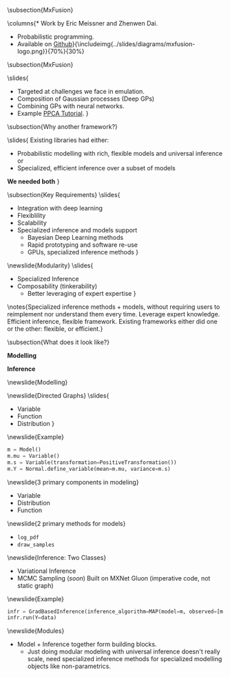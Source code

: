 \subsection{MxFusion}

\columns{* Work by Eric Meissner and Zhenwen Dai.
* Probabilistic programming.
* Available on [Github](https://github.com/amzn/mxfusion)}{\includeimg{../slides/diagrams/mxfusion-logo.png}}{70%}{30%}

\subsection{MxFusion}

\slides{
* Targeted at challenges we face in emulation. 
* Composition of Gaussian processes (Deep GPs)
* Combining GPs with neural networks.
* Example [PPCA Tutorial](https://github.com/amzn/MXFusion/blob/master/examples/notebooks/ppca_tutorial.ipynb).
}

\subsection{Why another framework?}

\slides{
Existing libraries had either:
* Probabilistic modelling with rich, flexible models and universal inference or
* Specialized, efficient inference over a subset of models

**We needed both**
}

\subsection{Key Requirements}
\slides{
* Integration with deep learning
* Flexiblility
* Scalability
* Specialized inference and models support
    * Bayesian Deep Learning methods
    * Rapid prototyping and software re-use
    * GPUs, specialized inference methods
}

\newslide{Modularity}
\slides{
 * Specialized Inference
 * Composability (tinkerability)
    * Better leveraging of expert expertise
}

\notes{Specialized inference methods + models, without requiring users to reimplement nor understand them every time. Leverage expert knowledge. Efficient inference, flexible framework.  Existing frameworks either did one or the other: flexible, or efficient.}

\subsection{What does it look like?}

**Modelling**

**Inference**

\newslide{Modelling}

\newslide{Directed Graphs}
\slides{
* Variable
* Function
* Distribution
}

\newslide{Example}

```python
m = Model()
m.mu = Variable()
m.s = Variable(transformation=PositiveTransformation())
m.Y = Normal.define_variable(mean=m.mu, variance=m.s)
```

\newslide{3 primary components in modeling}

* Variable
* Distribution
* Function 

\newslide{2 primary methods for models}

* `log_pdf`
* `draw_samples`

\newslide{Inference: Two Classes}

* Variational Inference
* MCMC Sampling (*soon*)
Built on MXNet Gluon (imperative code, not static graph)

\newslide{Example}

```python
infr = GradBasedInference(inference_algorithm=MAP(model=m, observed=[m.Y]))
infr.run(Y=data)
```

\newslide{Modules}

* Model + Inference together form building blocks.
    * Just doing modular modeling with universal inference doesn't really scale, need specialized inference methods for specialized modelling objects like non-parametrics.
